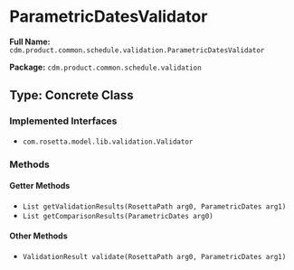 # ParametricDatesValidator

**Full Name:** `cdm.product.common.schedule.validation.ParametricDatesValidator`

**Package:** `cdm.product.common.schedule.validation`

## Type: Concrete Class

### Implemented Interfaces

- `com.rosetta.model.lib.validation.Validator`

### Methods

#### Getter Methods

- `List getValidationResults(RosettaPath arg0, ParametricDates arg1)`
- `List getComparisonResults(ParametricDates arg0)`

#### Other Methods

- `ValidationResult validate(RosettaPath arg0, ParametricDates arg1)`

